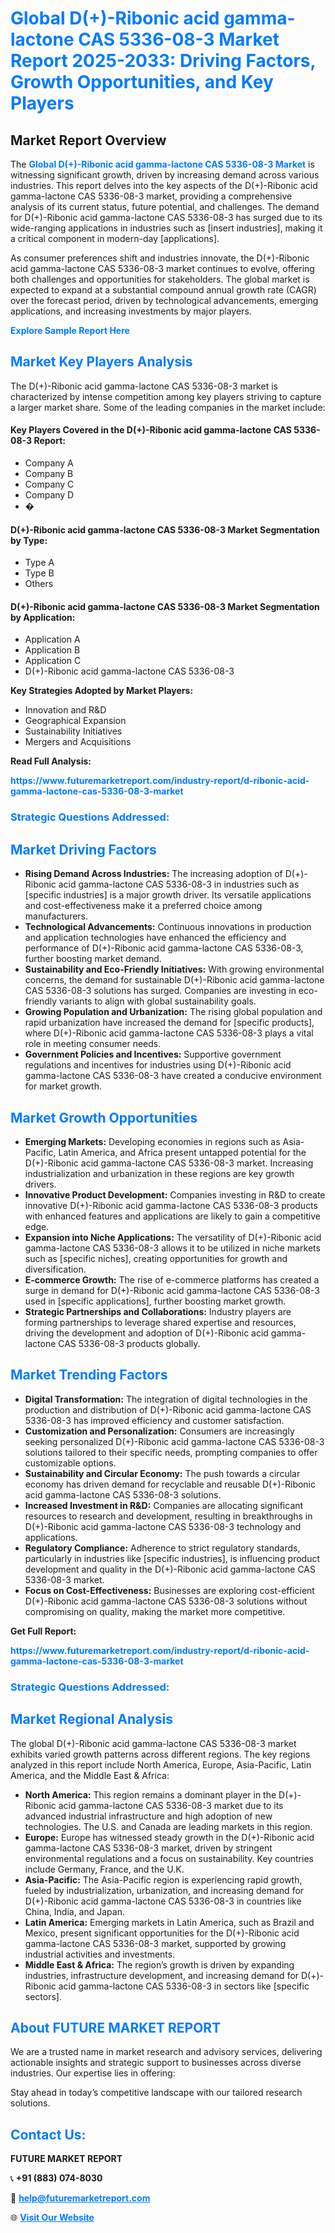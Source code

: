 <h1 style="color: #007BFF;">Global D(+)-Ribonic acid gamma-lactone CAS 5336-08-3 Market Report 2025-2033: Driving Factors, Growth Opportunities, and Key Players</h1>

<section id="overview">
<h2>Market Report Overview</h2>
<p>The <a href="https://www.futuremarketreport.com/industry-report/d-ribonic-acid-gamma-lactone-cas-5336-08-3-market" style="color: #007BFF; text-decoration: none;"><strong>Global D(+)-Ribonic acid gamma-lactone CAS 5336-08-3 Market</strong></a> is witnessing significant growth, driven by increasing demand across various industries. This report delves into the key aspects of the D(+)-Ribonic acid gamma-lactone CAS 5336-08-3 market, providing a comprehensive analysis of its current status, future potential, and challenges. The demand for D(+)-Ribonic acid gamma-lactone CAS 5336-08-3 has surged due to its wide-ranging applications in industries such as [insert industries], making it a critical component in modern-day [applications].</p>
<p>As consumer preferences shift and industries innovate, the D(+)-Ribonic acid gamma-lactone CAS 5336-08-3 market continues to evolve, offering both challenges and opportunities for stakeholders. The global market is expected to expand at a substantial compound annual growth rate (CAGR) over the forecast period, driven by technological advancements, emerging applications, and increasing investments by major players.</p>
</section>

<section id="overview">
<p><a href="https://www.futuremarketreport.com/request-sample/reportId=120688" style="color: #007BFF; text-decoration: none;"><strong>Explore Sample Report Here</strong></a></p>
</section>

<section id="key-players">
<h2 style="color: #007BFF;">Market Key Players Analysis</h2>
<p>The D(+)-Ribonic acid gamma-lactone CAS 5336-08-3 market is characterized by intense competition among key players striving to capture a larger market share. Some of the leading companies in the market include:</p>
<h4>Key Players Covered in the D(+)-Ribonic acid gamma-lactone CAS 5336-08-3 Report:</h4>
<ul><li>Company A</li><li>Company B</li><li>Company C</li><li>Company D</li><li>�</li></ul>
<h4>D(+)-Ribonic acid gamma-lactone CAS 5336-08-3 Market Segmentation by Type:</h4>
<ul><li>Type A</li><li>Type B</li><li>Others</li></ul>

<h4>D(+)-Ribonic acid gamma-lactone CAS 5336-08-3 Market Segmentation by Application:</h4>
<ul><li>Application A</li><li>Application B</li><li>Application C</li><li>D(+)-Ribonic acid gamma-lactone CAS 5336-08-3</li></ul>
<p><strong>Key Strategies Adopted by Market Players:</strong></p>
<ul>
<li>Innovation and R&D</li>
<li>Geographical Expansion</li>
<li>Sustainability Initiatives</li>
<li>Mergers and Acquisitions</li>
</ul>
</section>

<section>
<p><strong>Read Full Analysis: </strong></p><a href="https://www.futuremarketreport.com/industry-report/d-ribonic-acid-gamma-lactone-cas-5336-08-3-market" style="color: #007BFF; text-decoration: none;"><strong>https://www.futuremarketreport.com/industry-report/d-ribonic-acid-gamma-lactone-cas-5336-08-3-market</strong></a>
<h3 style="color: #007BFF;">Strategic Questions Addressed:</h3>
</section>

<section id="driving-factors">
<h2 style="color: #007BFF;">Market Driving Factors</h2>
<ul>
<li><strong>Rising Demand Across Industries:</strong> The increasing adoption of D(+)-Ribonic acid gamma-lactone CAS 5336-08-3 in industries such as [specific industries] is a major growth driver. Its versatile applications and cost-effectiveness make it a preferred choice among manufacturers.</li>
<li><strong>Technological Advancements:</strong> Continuous innovations in production and application technologies have enhanced the efficiency and performance of D(+)-Ribonic acid gamma-lactone CAS 5336-08-3, further boosting market demand.</li>
<li><strong>Sustainability and Eco-Friendly Initiatives:</strong> With growing environmental concerns, the demand for sustainable D(+)-Ribonic acid gamma-lactone CAS 5336-08-3 solutions has surged. Companies are investing in eco-friendly variants to align with global sustainability goals.</li>
<li><strong>Growing Population and Urbanization:</strong> The rising global population and rapid urbanization have increased the demand for [specific products], where D(+)-Ribonic acid gamma-lactone CAS 5336-08-3 plays a vital role in meeting consumer needs.</li>
<li><strong>Government Policies and Incentives:</strong> Supportive government regulations and incentives for industries using D(+)-Ribonic acid gamma-lactone CAS 5336-08-3 have created a conducive environment for market growth.</li>
</ul>
</section>

<section id="growth-opportunities">
<h2 style="color: #007BFF;">Market Growth Opportunities</h2>
<ul>
<li><strong>Emerging Markets:</strong> Developing economies in regions such as Asia-Pacific, Latin America, and Africa present untapped potential for the D(+)-Ribonic acid gamma-lactone CAS 5336-08-3 market. Increasing industrialization and urbanization in these regions are key growth drivers.</li>
<li><strong>Innovative Product Development:</strong> Companies investing in R&D to create innovative D(+)-Ribonic acid gamma-lactone CAS 5336-08-3 products with enhanced features and applications are likely to gain a competitive edge.</li>
<li><strong>Expansion into Niche Applications:</strong> The versatility of D(+)-Ribonic acid gamma-lactone CAS 5336-08-3 allows it to be utilized in niche markets such as [specific niches], creating opportunities for growth and diversification.</li>
<li><strong>E-commerce Growth:</strong> The rise of e-commerce platforms has created a surge in demand for D(+)-Ribonic acid gamma-lactone CAS 5336-08-3 used in [specific applications], further boosting market growth.</li>
<li><strong>Strategic Partnerships and Collaborations:</strong> Industry players are forming partnerships to leverage shared expertise and resources, driving the development and adoption of D(+)-Ribonic acid gamma-lactone CAS 5336-08-3 products globally.</li>
</ul>
</section>

<section id="trending-factors">
<h2 style="color: #007BFF;">Market Trending Factors</h2>
<ul>
<li><strong>Digital Transformation:</strong> The integration of digital technologies in the production and distribution of D(+)-Ribonic acid gamma-lactone CAS 5336-08-3 has improved efficiency and customer satisfaction.</li>
<li><strong>Customization and Personalization:</strong> Consumers are increasingly seeking personalized D(+)-Ribonic acid gamma-lactone CAS 5336-08-3 solutions tailored to their specific needs, prompting companies to offer customizable options.</li>
<li><strong>Sustainability and Circular Economy:</strong> The push towards a circular economy has driven demand for recyclable and reusable D(+)-Ribonic acid gamma-lactone CAS 5336-08-3 solutions.</li>
<li><strong>Increased Investment in R&D:</strong> Companies are allocating significant resources to research and development, resulting in breakthroughs in D(+)-Ribonic acid gamma-lactone CAS 5336-08-3 technology and applications.</li>
<li><strong>Regulatory Compliance:</strong> Adherence to strict regulatory standards, particularly in industries like [specific industries], is influencing product development and quality in the D(+)-Ribonic acid gamma-lactone CAS 5336-08-3 market.</li>
<li><strong>Focus on Cost-Effectiveness:</strong> Businesses are exploring cost-efficient D(+)-Ribonic acid gamma-lactone CAS 5336-08-3 solutions without compromising on quality, making the market more competitive.</li>
</ul>
</section>

<section>
<p><strong>Get Full Report: </strong></p><a href="https://www.futuremarketreport.com/industry-report/d-ribonic-acid-gamma-lactone-cas-5336-08-3-market" style="color: #007BFF; text-decoration: none;"><strong>https://www.futuremarketreport.com/industry-report/d-ribonic-acid-gamma-lactone-cas-5336-08-3-market</strong></a>
<h3 style="color: #007BFF;">Strategic Questions Addressed:</h3>
</section>


<section id="regional-analysis">
<h2 style="color: #007BFF;">Market Regional Analysis</h2>
<p>The global D(+)-Ribonic acid gamma-lactone CAS 5336-08-3 market exhibits varied growth patterns across different regions. The key regions analyzed in this report include North America, Europe, Asia-Pacific, Latin America, and the Middle East & Africa:</p>
<ul>
<li><strong>North America:</strong> This region remains a dominant player in the D(+)-Ribonic acid gamma-lactone CAS 5336-08-3 market due to its advanced industrial infrastructure and high adoption of new technologies. The U.S. and Canada are leading markets in this region.</li>
<li><strong>Europe:</strong> Europe has witnessed steady growth in the D(+)-Ribonic acid gamma-lactone CAS 5336-08-3 market, driven by stringent environmental regulations and a focus on sustainability. Key countries include Germany, France, and the U.K.</li>
<li><strong>Asia-Pacific:</strong> The Asia-Pacific region is experiencing rapid growth, fueled by industrialization, urbanization, and increasing demand for D(+)-Ribonic acid gamma-lactone CAS 5336-08-3 in countries like China, India, and Japan.</li>
<li><strong>Latin America:</strong> Emerging markets in Latin America, such as Brazil and Mexico, present significant opportunities for the D(+)-Ribonic acid gamma-lactone CAS 5336-08-3 market, supported by growing industrial activities and investments.</li>
<li><strong>Middle East & Africa:</strong> The region’s growth is driven by expanding industries, infrastructure development, and increasing demand for D(+)-Ribonic acid gamma-lactone CAS 5336-08-3 in sectors like [specific sectors].</li>
</ul>
</section>

<footer>
<h2 style="color: #007BFF;">About FUTURE MARKET REPORT</h2>
<p>We are a trusted name in market research and advisory services, delivering actionable insights and strategic support to businesses across diverse industries. Our expertise lies in offering:</p>

<p>Stay ahead in today’s competitive landscape with our tailored research solutions.</p>

<h2 style="color: #007BFF;">Contact Us:</h2>
<p><strong>FUTURE MARKET REPORT</strong></p>
<p>📞 <strong>+91 (883) 074-8030</strong></p>
<p>📧 <strong><a href="mailto:help@futuremarketreport.com" style="color: #007BFF;">help@futuremarketreport.com</a></strong></p>
<p>🌐 <strong><a href="https://www.futuremarketreport.com/" style="color: #007BFF;">Visit Our Website</a></strong></p>
</footer>